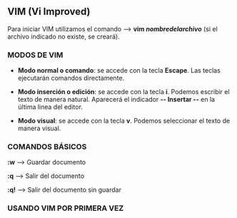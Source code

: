 ## VIM (Vi Improved)

Para iniciar VIM utilizamos el comando --> **vim _nombredelarchivo_** (si el archivo indicado no existe, se creará).

### MODOS DE VIM

- **Modo normal o comando**: se accede con la tecla **Escape**. Las teclas ejecutarán comandos directamente.

- **Modo inserción o edición**: se accede con la tecla **i**. Podemos escribir el texto de manera natural. Aparecerá el indicador **-- Insertar --** en la última linea del editor.

- **Modo visual**: se accede con la tecla **v**. Podemos seleccionar el texto de manera visual.

### COMANDOS BÁSICOS

**:w** --> Guardar documento

**:q** --> Salir del documento

**:q!** --> Salir del documento sin guardar

### USANDO VIM POR PRIMERA VEZ








